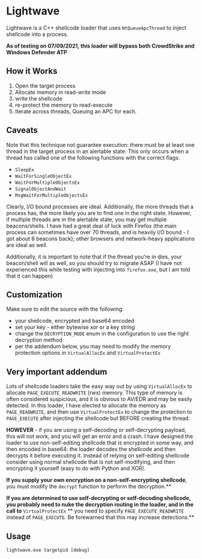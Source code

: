 # Lightwave
Lightwave is a C++ shellcode loader that uses `NtQueueApcThread` to inject shellcode into a process.

**As of testing on 07/09/2021, this loader will bypass both CrowdStrike and Windows Defender ATP**

## How it Works
1. Open the target process
2. Allocate memory in read-write mode
3. write the shellcode
4. re-protect the memory to read-execute 
5. Iterate across threads, Queuing an APC for each.

## Caveats
Note that this technique not guarantee execution: there must be at least one thread in the target process in an alertable state. This only occurs when a thread has called one of the following functions
with the correct flags:
* `SleepEx`
* `WaitForSingleObjectEx`
* `WaitForMultipleObjectsEx`
* `SignalObjectAndWait`
* `MsgWaitForMultipleObjectsEx`

Clearly, I/O bound processes are ideal. Additionally, the more threads that a process has, the more likely you are to find one in the right state. 
However, if multiple threads are in the alertable state, you may get multiple beacons/shells. 
I have had a great deal of luck with Firefox (the main process can sometimes have over 70 threads, and is heavily I/O bound - I got about 8 beacons back); other browsers and network-heavy applications 
are ideal as well.

Additionally, it is important to note that if the thread you're in dies, your beacon/shell will as well, so you should try to migrate ASAP (I have not experienced this while testing with injecting into `firefox.exe`, but I
am told that it can happen)


## Customization
Make sure to edit the source with the following: 
* your shellcode, encrypted and base64 encoded
* set your key - either bytewise xor or a key string
* change the `DECRYPTION_MODE` enum in the configuration to use the right decryption method
* per the addendum below, you may need to modify the memory protection options in `VirtualAllocEx` and `VirtualProtectEx`

## Very important addendum
Lots of shellcode loaders take the easy way out by using `VirtualAllocEx` to allocate `PAGE_EXECUTE_READWRITE` (rwx) memory. This type of memory is often considered suspicious, 
and it is obvious to AV/EDR and may be easily detected.
In this loader, I have elected to allocate the memory as `PAGE_READWRITE`, and then use `VirtualProtectEx` to change the protection to `PAGE_EXECUTE` after injecting the shellcode but
BEFORE creating the thread. 

**HOWEVER** - if you are using a self-decoding or self-decrypting payload, this will not work, and you will get an error and a crash. I have designed the loader to use non-self-editing 
shellcode that is encrypted in some way, and then encoded in base64: the loader decodes the shellcode and then decrypts it before executing it. Instead of relying on self-editing shellcode
consider using normal shellcode that is not self-modifying, and then encrypting it yourself (easy to do with Python and XOR).

**If you supply your own encryption on a non-self-encrypting shellcode**, you must modify the `decrypt` function to perform the decryption.**

**If you are determined to use self-decrypting or self-decoding shellcode, you probably need to nuke the decryption routing in the loader, and in the call to** `VirtualProtectEx` 
** you need to specify `PAGE_EXECUTE_READWRITE` instead of `PAGE_EXECUTE`. Be forewarned that this may increase detections.**

## Usage
```
lightwave.exe targetpid [debug]
```